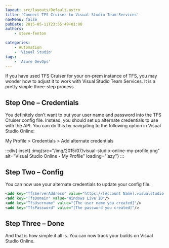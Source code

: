 ```yaml
---
layout: src/layouts/Default.astro
title: 'Connect TFS Cruiser to Visual Studio Team Services'
navMenu: false
pubDate: 2015-05-11T23:55:49+01:00
authors:
    - steve-fenton

categories:
    - Automation
    - 'Visual Studio'
tags:
    - 'Azure DevOps'
---
```


If you have used TFS Cruiser for your on-prem instance of TFS, you may wonder how to adjust it to work with Visual Studio Team Services. It is a pretty simple three-step process.

## Step One – Credentials

You definitely don’t want to put your user name and password into the TFS Cruiser config file. Instead, you should set up alternate credentials to use with the API. You can do this by navigating to the following option in Visual Studio Online:

My Profile > Credentials > Add alternate credentials

:::div{.inset}
:img{src="/img/2015/07/visual-studio-online-my-profile.png" alt="Visual Studio Online - My Profile" loading="lazy"}
:::

## Step Two – Config

You can now use your alternate credentials to update your config file.

```xml
<add key="TfsServerAddress" value="https://[Account Name].visualstudio.com/DefaultCollection/"/>
<add key="TfsDomain" value="Windows Live ID"/>
<add key="TfsUsername" value="[The user name you created]"/>
<add key="TfsPassword" value="[The password you created]"/>
```

## Step Three – Done

And that is how simple it all is. You can now track your builds on Visual Studio Online.